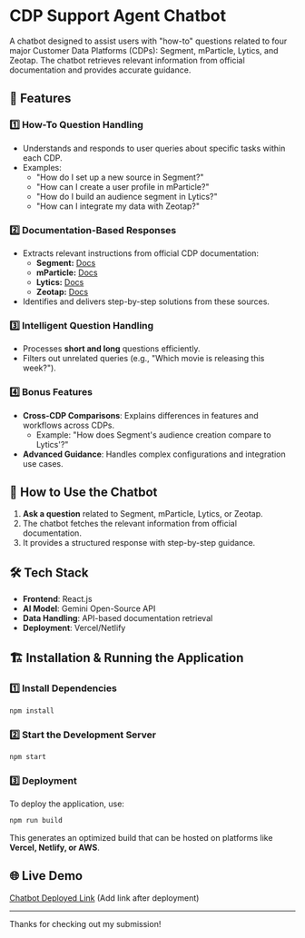 # CDP Support Agent Chatbot

A chatbot designed to assist users with "how-to" questions related to four major Customer Data Platforms (CDPs): Segment, mParticle, Lytics, and Zeotap. The chatbot retrieves relevant information from official documentation and provides accurate guidance.

## 🚀 Features

### **1️⃣ How-To Question Handling**
- Understands and responds to user queries about specific tasks within each CDP.
- Examples:
  - "How do I set up a new source in Segment?"
  - "How can I create a user profile in mParticle?"
  - "How do I build an audience segment in Lytics?"
  - "How can I integrate my data with Zeotap?"

### **2️⃣ Documentation-Based Responses**
- Extracts relevant instructions from official CDP documentation:
  - **Segment:** [Docs](https://segment.com/docs/?ref=nav)
  - **mParticle:** [Docs](https://docs.mparticle.com/)
  - **Lytics:** [Docs](https://docs.lytics.com/)
  - **Zeotap:** [Docs](https://docs.zeotap.com/home/en-us/)
- Identifies and delivers step-by-step solutions from these sources.

### **3️⃣ Intelligent Question Handling**
- Processes **short and long** questions efficiently.
- Filters out unrelated queries (e.g., "Which movie is releasing this week?").

### **4️⃣ Bonus Features**
- **Cross-CDP Comparisons**: Explains differences in features and workflows across CDPs.
  - Example: "How does Segment's audience creation compare to Lytics'?"
- **Advanced Guidance**: Handles complex configurations and integration use cases.

## 📜 How to Use the Chatbot

1. **Ask a question** related to Segment, mParticle, Lytics, or Zeotap.
2. The chatbot fetches the relevant information from official documentation.
3. It provides a structured response with step-by-step guidance.

## 🛠 Tech Stack

- **Frontend**: React.js
- **AI Model**: Gemini Open-Source API
- **Data Handling**: API-based documentation retrieval
- **Deployment**: Vercel/Netlify

## 🏗 Installation & Running the Application

### **1️⃣ Install Dependencies**
```sh
npm install
```

### **2️⃣ Start the Development Server**
```sh
npm start
```

### **3️⃣ Deployment**
To deploy the application, use:
```sh
npm run build
```
This generates an optimized build that can be hosted on platforms like **Vercel, Netlify, or AWS**.

## 🌐 Live Demo
[Chatbot Deployed Link](#) (Add link after deployment)

---

Thanks for checking out my submission!

